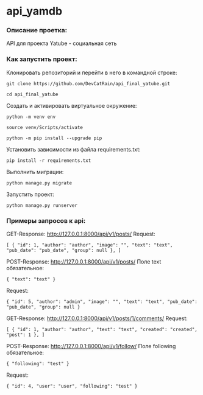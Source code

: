 # api_yamdb

### Описание проетка:

API для проекта Yatube - социальная сеть

### Как запустить проект:

Клонировать репозиторий и перейти в него в командной строке:

```
git clone https://github.com/DevCatRain/api_final_yatube.git
```

```
cd api_final_yatube
```

Cоздать и активировать виртуальное окружение:

```
python -m venv env
```

```
source venv/Scripts/activate
```

```
python -m pip install --upgrade pip
```

Установить зависимости из файла requirements.txt:

```
pip install -r requirements.txt
```

Выполнить миграции:

```
python manage.py migrate
```

Запустить проект:

```
python manage.py runserver
```

### Примеры запросов к api:

GET-Response: http://127.0.0.1:8000/api/v1/posts/
Request:

`[
    {
        "id": 1,
        "author": "author",
        "image": "",
        "text": "text",
        "pub_date": "pub_date",
        "group": null
    },
]`


POST-Response: http://127.0.0.1:8000/api/v1/posts/
Поле text обязательное:

`{
    "text": "text"
}`

Request:

`{
    "id": 5,
    "author": "admin",
    "image": "",
    "text": "text",
    "pub_date": "pub_date",
    "group": null
}`


GET-Response: http://127.0.0.1:8000/api/v1/posts/1/comments/
Request:

`[
    {
        "id": 1,
        "author": "author",
        "text": "text",
        "created": "created",
        "post": 1
    },
]`


POST-Response: http://127.0.0.1:8000/api/v1/follow/
Поле following обязательное:

`{
    "following": "test"
}`

Request:

`{
    "id": 4,
    "user": "user",
    "following": "test"
}`

